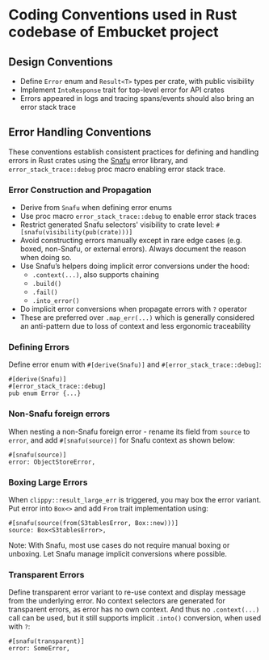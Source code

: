 # Coding Conventions used in Rust codebase of Embucket project

## Design Conventions
* Define `Error` enum and `Result<T>` types per crate, with public visibility
* Implement `IntoResponse` trait for top-level error for API crates
* Errors appeared in logs and tracing spans/events should also bring an error stack trace

## Error Handling Conventions
These conventions establish consistent practices for defining and handling errors in Rust crates using the [Snafu](https://docs.rs/snafu) error library, and `error_stack_trace::debug` proc macro enabling error stack trace.

### Error Construction and Propagation
* Derive from `Snafu` when defining error enums
* Use proc macro `error_stack_trace::debug` to enable error stack traces
* Restrict generated Snafu selectors' visibility to crate level: `#[snafu(visibility(pub(crate)))]`
* Avoid constructing errors manually except in rare edge cases (e.g. boxed, non-Snafu, or external errors). Always document the reason when doing so.
* Use Snafu’s helpers doing implicit error conversions under the hood:
  * `.context(...)`, also supports chaining
  * `.build()`
  * `.fail()`
  * `.into_error()`
* Do implicit error conversions when propagate errors with `?` operator
* These are preferred over `.map_err(...)` which is generally considered an anti-pattern due to loss of context and less ergonomic traceability

### Defining Errors
Define error enum with `#[derive(Snafu)]` and `#[error_stack_trace::debug]`:
```
#[derive(Snafu)]
#[error_stack_trace::debug]
pub enum Error {...}
```
### Non-Snafu foreign errors
When nesting a non-Snafu foreign error - rename its field from `source` to `error`, and add `#[snafu(source)]` for Snafu context as shown below:
```
#[snafu(source)]
error: ObjectStoreError,
```
### Boxing Large Errors
When `clippy::result_large_err` is triggered, you may box the error variant. Put error into `Box<>` and add `From` trait implementation using:
```
#[snafu(source(from(S3tablesError, Box::new)))]
source: Box<S3tablesError>,
```
Note: With Snafu, most use cases do not require manual boxing or unboxing. Let Snafu manage implicit conversions where possible.
### Transparent Errors
Define transparent error variant to re-use context and display message from the underlying error. No context selectors are generated for transparent errors, as error has no own context. And thus no `.context(...)` call can be used, but it still supports implicit `.into()` conversion, when used with `?`:
```
#[snafu(transparent)]
error: SomeError,
```
